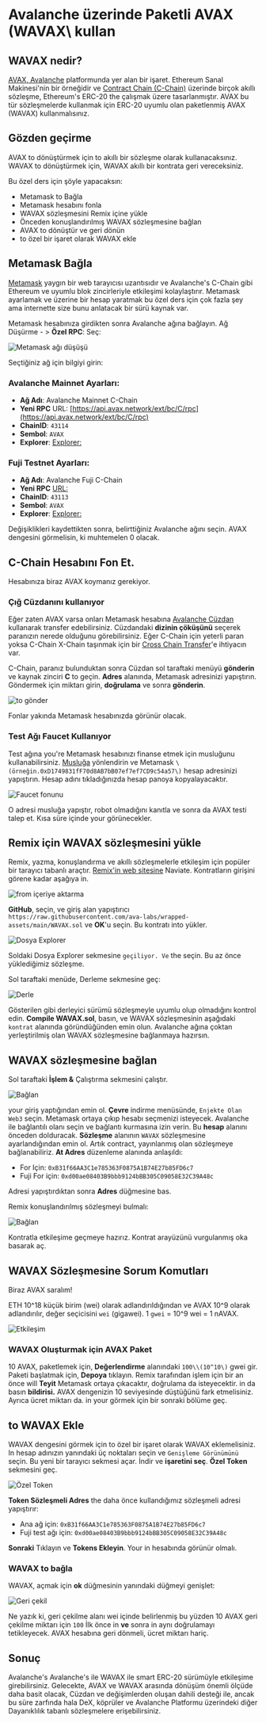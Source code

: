 # Avalanche üzerinde Paketli AVAX \(WAVAX\ kullan

## WAVAX nedir?

[AVAX](../../../#avalanche-avax-token)[, Avalanche](../../../learn/platform-overview/) platformunda yer alan bir işaret. Ethereum Sanal Makinesi'nin bir örneğidir ve [Contract Chain \(C-Chain\)](../../../learn/platform-overview/#contract-chain-c-chain) üzerinde birçok akıllı sözleşme, Ethereum's ERC-20 the çalışmak üzere tasarlanmıştır. AVAX bu tür sözleşmelerde kullanmak için ERC-20 uyumlu olan paketlenmiş AVAX \(WAVAX\) kullanmalısınız.

## Gözden geçirme

AVAX to dönüştürmek için to akıllı bir sözleşme olarak kullanacaksınız. WAVAX to dönüştürmek için, WAVAX akıllı bir kontrata geri vereceksiniz.

Bu özel ders için şöyle yapacaksın:

* Metamask to Bağla
* Metamask hesabını fonla
* WAVAX sözleşmesini Remix içine yükle
* Önceden konuşlandırılmış WAVAX sözleşmesine bağlan
* AVAX to dönüştür ve geri dönün
* to özel bir işaret olarak WAVAX ekle

## Metamask Bağla

[Metamask](https://metamask.io/) yaygın bir web tarayıcısı uzantısıdır ve Avalanche's C-Chain gibi Ethereum ve uyumlu blok zincirleriyle etkileşimi kolaylaştırır. Metamask ayarlamak ve üzerine bir hesap yaratmak bu özel ders için çok fazla şey ama internette size bunu anlatacak bir sürü kaynak var.

Metamask hesabınıza girdikten sonra Avalanche ağına bağlayın. Ağ Düşürme - > **Özel RPC**: Seç:

![Metamask ağı düşüşü](../../../.gitbook/assets/image%20%2860%29.png)

Seçtiğiniz ağ için bilgiyi girin:

### Avalanche Mainnet Ayarları:

* **Ağ Adı**: Avalanche Mainnet C-Chain
* **Yeni RPC** URL: [https://api.avax.network/ext/bc/C/rpc](https://api.avax.network/ext/bc/C/rpc)
* **ChainID**: `43114`
* **Sembol**: `AVAX`
* **Explorer**: [Explorer:](https://cchain.explorer.avax.network/)

### Fuji Testnet Ayarları:

* **Ağ Adı**: Avalanche Fuji C-Chain
* **Yeni RPC** [URL:](https://api.avax-test.network/ext/bc/C/rpc)
* **ChainID**: `43113`
* **Sembol**: `AVAX`
* **Explorer**: [Explorer:](https://cchain.explorer.avax-test.network/)

Değişiklikleri kaydettikten sonra, belirttiğiniz Avalanche ağını seçin. AVAX dengesini görmelisin, ki muhtemelen 0 olacak.

## C-Chain Hesabını Fon Et.

Hesabınıza biraz AVAX koymanız gerekiyor.

### **Çığ Cüzdanını kullanıyor**

Eğer zaten AVAX varsa onları Metamask hesabına [Avalanche Cüzdan](https://wallet.avax.network/) kullanarak transfer edebilirsiniz. Cüzdandaki **dizinin çöküşünü** seçerek paranızın nerede olduğunu görebilirsiniz. Eğer C-Chain için yeterli paran yoksa C-Chain X-Chain taşınmak için bir [Cross Chain Transfer](../platform/transfer-avax-between-x-chain-and-c-chain.md)'e ihtiyacın var.

C-Chain, paranız bulunduktan sonra Cüzdan sol taraftaki menüyü **gönderin** ve kaynak zinciri **C** to geçin. **Adres** alanında, Metamask adresinizi yapıştırın. Göndermek için miktarı girin, **doğrulama** ve sonra **gönderin**.

![to gönder](../../../.gitbook/assets/wavax2avax-01-send-to-metamask.png)

Fonlar yakında Metamask hesabınızda görünür olacak.

### **Test Ağı Faucet Kullanıyor**

Test ağına you're Metamask hesabınızı finanse etmek için musluğunu kullanabilirsiniz. [Musluğa](https://faucet.avax-test.network/) yönlendirin ve Metamask `\(örneğin.0xD1749831fF70d8AB7bB07ef7ef7CD9c54a57\)` hesap adresinizi yapıştırın. Hesap adını tıkladığınızda hesap panoya kopyalayacaktır.

![Faucet fonunu](../../../.gitbook/assets/wavax2avax-02-faucet.png)

O adresi musluğa yapıştır, robot olmadığını kanıtla ve sonra da AVAX testi talep et. Kısa süre içinde your görünecekler.

## Remix için WAVAX sözleşmesini yükle

Remix, yazma, konuşlandırma ve akıllı sözleşmelerle etkileşim için popüler bir tarayıcı tabanlı araçtır. [Remix'in web sitesine](https://remix.ethereum.org/) Naviate. Kontratların girişini görene kadar aşağıya in.

![from içeriye aktarma](../../../.gitbook/assets/wavax2avax-03-remix-import.png)

**GitHub**, seçin, ve giriş alan yapıştırıcı `https://raw.githubusercontent.com/ava-labs/wrapped-assets/main/WAVAX.sol` ve **OK**'u seçin. Bu kontratı into yükler.

![Dosya Explorer](../../../.gitbook/assets/wavax2avax-04-contract.png)

Soldaki Dosya Explorer sekmesine `geçiliyor. Ve` the seçin. Bu az önce yüklediğimiz sözleşme.

Sol taraftaki menüde, Derleme sekmesine geç:

![Derle](../../../.gitbook/assets/wavax2avax-05-compile.png)

Gösterilen gibi derleyici sürümü sözleşmeyle uyumlu olup olmadığını kontrol edin. **Compile WAVAX.sol**, basın, ve WAVAX sözleşmesinin aşağıdaki `kontrat` alanında göründüğünden emin olun. Avalanche ağına çoktan yerleştirilmiş olan WAVAX sözleşmesine bağlanmaya hazırsın.

## WAVAX sözleşmesine bağlan

Sol taraftaki **İşlem &** Çalıştırma sekmesini çalıştır.

![Bağlan](../../../.gitbook/assets/wavax2avax-06-deploy.png)

your giriş yaptığından emin ol. **Çevre** indirme menüsünde, `Enjekte Olan Web3` seçin. Metamask ortaya çıkıp hesabı seçmenizi isteyecek. Avalanche ile bağlantılı olanı seçin ve bağlantı kurmasına izin verin. Bu **hesap** alanını önceden dolduracak. **Sözleşme** alanının `WAVAX` sözleşmesine ayarlandığından emin ol. Artık contract, yayınlanmış olan sözleşmeye bağlanabiliriz. **At Adres** düzenleme alanında anlaşıldı:

* For Için: `0xB31f66AA3C1e785363F0875A1B74E27b85FD6c7`
* Fuji For için: `0xd00ae08403B9bbb9124bBB305C09058E32C39A48c`

Adresi yapıştırdıktan sonra **Adres** düğmesine bas.

Remix konuşlandırılmış sözleşmeyi bulmalı:

![Bağlan](../../../.gitbook/assets/wavax2avax-07-avalanche-contract.png)

Kontratla etkileşime geçmeye hazırız. Kontrat arayüzünü vurgulanmış oka basarak aç.

## WAVAX Sözleşmesine Sorum Komutları

Biraz AVAX saralım!

ETH 10^18 küçük birim \(wei\) olarak adlandırıldığından ve AVAX 10^9 olarak adlandırılır, değer seçicisini `wei` \(gigawei\). 1 `gwei` = 10^9 wei = 1 nAVAX.

![Etkileşim](../../../.gitbook/assets/wavax2avax-08-interact.png)

### WAVAX Oluşturmak için AVAX Paket

10 AVAX, paketlemek için, **Değerlendirme** alanındaki `100\\(10^10\)` gwei gir. Paketi başlatmak için, **Depoya** tıklayın. Remix tarafından işlem için bir an önce will **Teyit** Metamask ortaya çıkacaktır, doğrulama da isteyecektir. in da basın **bildirisi.** AVAX dengenizin 10 seviyesinde düştüğünü fark etmelisiniz. Ayrıca ücret miktarı da. in your görmek için bir sonraki bölüme geç.

## to WAVAX Ekle

WAVAX dengesini görmek için to özel bir işaret olarak WAVAX eklemelisiniz. In hesap adınızın yanındaki üç noktaları seçin ve `Genişleme Görünümünü` seçin. Bu yeni bir tarayıcı sekmesi açar. İndir ve **işaretini seç**. **Özel Token** sekmesini geç.

![Özel Token](../../../.gitbook/assets/wavax2avax-10-add-token.png)

**Token Sözleşmeli Adres** the daha önce kullandığımız sözleşmeli adresi yapıştırır:

* Ana ağ için: `0xB31f66AA3C1e785363F0875A1B74E27b85FD6c7`
* Fuji test ağı için: `0xd00ae08403B9bbb9124bBB305C09058E32C39A48c`

**Sonraki** Tıklayın ve **Tokens Ekleyin**. Your in hesabında görünür olmalı.

### WAVAX to bağla

WAVAX, açmak için **ok** düğmesinin yanındaki düğmeyi genişlet:

![Geri çekil](../../../.gitbook/assets/wavax2avax-09-withdraw.png)

Ne yazık ki, geri çekilme alanı wei içinde belirlenmiş bu yüzden 10 AVAX geri çekilme miktarı için `100` İlk önce in **ve** sonra in aynı doğrulamayı tetikleyecek. AVAX hesabına geri dönmeli, ücret miktarı hariç.

## Sonuç

Avalanche's Avalanche's ile WAVAX ile smart ERC-20 sürümüyle etkileşime girebilirsiniz. Gelecekte, AVAX ve WAVAX arasında dönüşüm önemli ölçüde daha basit olacak, Cüzdan ve değişimlerden oluşan dahili desteği ile, ancak bu süre zarfında hala DeX, köprüler ve Avalanche Platformu üzerindeki diğer Dayanıklılık tabanlı sözleşmelere erişebilirsiniz.

